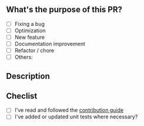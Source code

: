 ## What's the purpose of this PR?
- [ ] Fixing a bug
- [ ] Optimization
- [ ] New feature
- [ ] Documentation improvement
- [ ] Refactor / chore
- [ ] Others: <!-- describe -->

## Description
<!-- What's the point of this PR and which problems does it solve? -->

## Checlist
- [ ] I've read and followed the [contribution guide](https://github.com/calishu/dotplug/tree/main/.github/CONTRIBUTING.md)
- [ ] I've added or updated unit tests where necessary?
